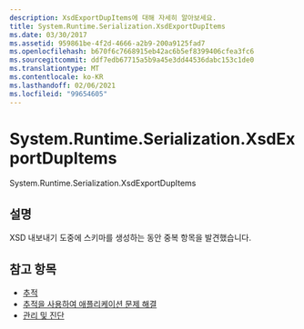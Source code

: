 ```yaml
---
description: XsdExportDupItems에 대해 자세히 알아보세요.
title: System.Runtime.Serialization.XsdExportDupItems
ms.date: 03/30/2017
ms.assetid: 959861be-4f2d-4666-a2b9-200a9125fad7
ms.openlocfilehash: b670f6c7668915eb42ac6b5ef8399406cfea3fc6
ms.sourcegitcommit: ddf7edb67715a5b9a45e3dd44536dabc153c1de0
ms.translationtype: MT
ms.contentlocale: ko-KR
ms.lasthandoff: 02/06/2021
ms.locfileid: "99654605"
---
```

# <a name="systemruntimeserializationxsdexportdupitems"></a>System.Runtime.Serialization.XsdExportDupItems

System.Runtime.Serialization.XsdExportDupItems  
  
## <a name="description"></a>설명  

 XSD 내보내기 도중에 스키마를 생성하는 동안 중복 항목을 발견했습니다.  
  
## <a name="see-also"></a>참고 항목

- [추적](index.md)
- [추적을 사용하여 애플리케이션 문제 해결](using-tracing-to-troubleshoot-your-application.md)
- [관리 및 진단](../index.md)

